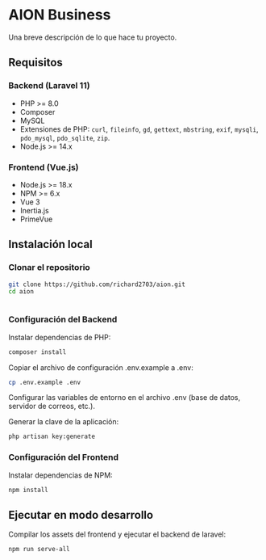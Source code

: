 # AION Business 

Una breve descripción de lo que hace tu proyecto. 

## Requisitos

### Backend (Laravel 11)
- PHP >= 8.0
- Composer
- MySQL 
- Extensiones de PHP: `curl`, `fileinfo`, `gd`, `gettext`, `mbstring`, `exif`, `mysqli`, `pdo_mysql`, `pdo_sqlite`, `zip`.
- Node.js >= 14.x

### Frontend (Vue.js)
- Node.js >= 18.x
- NPM >= 6.x 
- Vue 3
- Inertia.js 
- PrimeVue 

## Instalación local
### Clonar el repositorio

```bash
git clone https://github.com/richard2703/aion.git
cd aion
```
```bash

```
### Configuración del Backend
Instalar dependencias de PHP:
```bash
composer install
```
Copiar el archivo de configuración .env.example a .env:
```bash
cp .env.example .env
```

Configurar las variables de entorno en el archivo .env (base de datos, servidor de correos, etc.).

Generar la clave de la aplicación:
```bash
php artisan key:generate
```
### Configuración del Frontend
Instalar dependencias de NPM:
```bash
npm install

```
## Ejecutar en modo desarrollo
Compilar los assets del frontend y ejecutar el backend de laravel:
```bash
npm run serve-all

```
